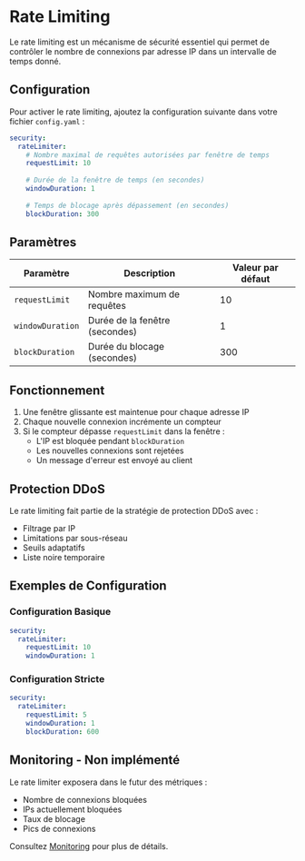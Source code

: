 # Rate Limiting

Le rate limiting est un mécanisme de sécurité essentiel qui permet de contrôler le nombre de connexions par adresse IP dans un intervalle de temps donné.

## Configuration

Pour activer le rate limiting, ajoutez la configuration suivante dans votre fichier `config.yaml` :

```yaml
security:
  rateLimiter:
    # Nombre maximal de requêtes autorisées par fenêtre de temps
    requestLimit: 10
    
    # Durée de la fenêtre de temps (en secondes)
    windowDuration: 1
    
    # Temps de blocage après dépassement (en secondes)
    blockDuration: 300
```

## Paramètres

| Paramètre | Description | Valeur par défaut |
|-----------|-------------|-------------------|
| `requestLimit` | Nombre maximum de requêtes | 10 |
| `windowDuration` | Durée de la fenêtre (secondes) | 1 |
| `blockDuration` | Durée du blocage (secondes) | 300 |

## Fonctionnement

1. Une fenêtre glissante est maintenue pour chaque adresse IP
2. Chaque nouvelle connexion incrémente un compteur
3. Si le compteur dépasse `requestLimit` dans la fenêtre :
   - L'IP est bloquée pendant `blockDuration`
   - Les nouvelles connexions sont rejetées
   - Un message d'erreur est envoyé au client

## Protection DDoS

Le rate limiting fait partie de la stratégie de protection DDoS avec :

- Filtrage par IP
- Limitations par sous-réseau
- Seuils adaptatifs
- Liste noire temporaire

## Exemples de Configuration

### Configuration Basique

```yaml
security:
  rateLimiter:
    requestLimit: 10
    windowDuration: 1
```

### Configuration Stricte

```yaml
security:
  rateLimiter:
    requestLimit: 5
    windowDuration: 1
    blockDuration: 600
```

## Monitoring - Non implémenté

Le rate limiter exposera dans le futur des métriques :

- Nombre de connexions bloquées
- IPs actuellement bloquées
- Taux de blocage
- Pics de connexions

Consultez [Monitoring](../quickstart/deployment) pour plus de détails.